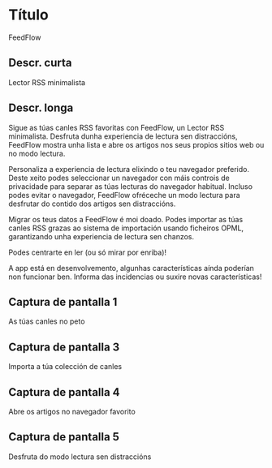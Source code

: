 # Título

FeedFlow

## Descr. curta

Lector RSS minimalista

## Descr. longa

Sigue as túas canles RSS favoritas con FeedFlow, un Lector RSS minimalista.
Desfruta dunha experiencia de lectura sen distraccións, FeedFlow mostra unha
lista e abre os artigos nos seus propios sitios web ou no modo lectura.

Personaliza a experiencia de lectura elixindo o teu navegador preferido. Deste
xeito podes seleccionar un navegador con máis controis de privacidade para
separar as túas lecturas do navegador habitual. Incluso podes evitar o
navegador, FeedFlow ofréceche un modo lectura para desfrutar do contido dos
artigos sen distraccións.

Migrar os teus datos a FeedFlow é moi doado. Podes importar as túas canles RSS
grazas ao sistema de importación usando ficheiros OPML, garantizando unha
experiencia de lectura sen chanzos.

Podes centrarte en ler (ou só mirar por enriba)!

A app está en desenvolvemento, algunhas características aínda poderían non
funcionar ben. Informa das incidencias ou suxire novas características!

## Captura de pantalla 1

As túas canles no peto

## Captura de pantalla 3

Importa a túa colección de canles

## Captura de pantalla 4

Abre os artigos no navegador favorito

## Captura de pantalla 5

Desfruta do modo lectura sen distraccións
